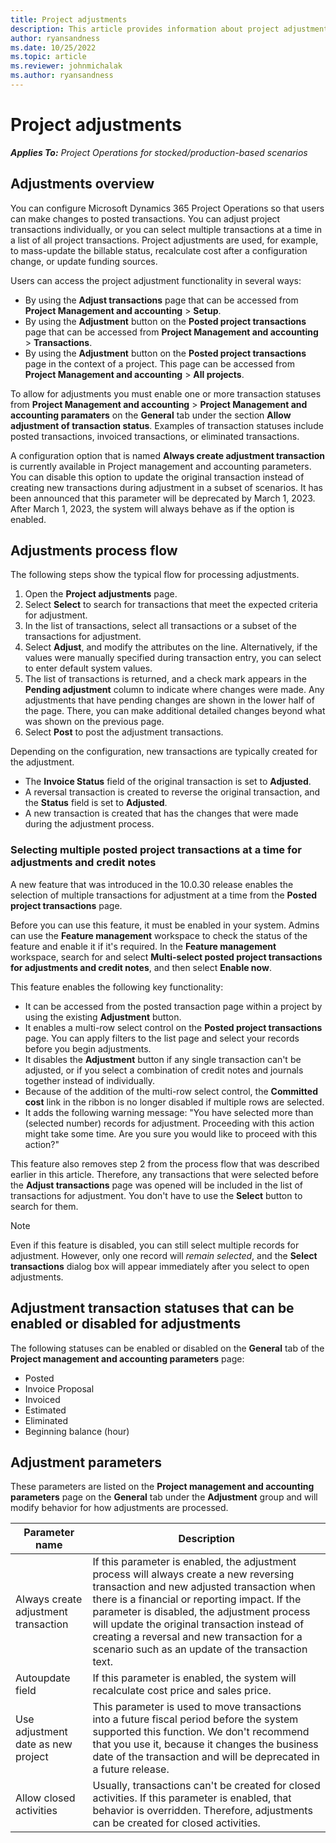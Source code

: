 ```yaml
---
title: Project adjustments
description: This article provides information about project adjustments.
author: ryansandness
ms.date: 10/25/2022
ms.topic: article
ms.reviewer: johnmichalak
ms.author: ryansandness
---
```


# Project adjustments

_**Applies To:** Project Operations for stocked/production-based scenarios_

## Adjustments overview

You can configure Microsoft Dynamics 365 Project Operations so that users can make changes to posted transactions. You can adjust project transactions individually, or you can select multiple transactions at a time in a list of all project transactions. Project adjustments are used, for example, to mass-update the billable status, recalculate cost after a configuration change, or update funding sources.

Users can access the project adjustment functionality in several ways:

- By using the **Adjust transactions** page that can be accessed from **Project Management and accounting** \> **Setup**.
- By using the **Adjustment** button on the **Posted project transactions** page that can be accessed from **Project Management and accounting** \> **Transactions**.
- By using the **Adjustment** button on the **Posted project transactions** page in the context of a project. This page can be accessed from **Project Management and accounting** \> **All projects**.

To allow for adjustments you must enable one or more transaction statuses from **Project Management and accounting** \> **Project Management and accounting paramaters** on the **General** tab under the section **Allow adjustment of transaction status**. Examples of transaction statuses include posted transactions, invoiced transactions, or eliminated transactions.

A configuration option that is named **Always create adjustment transaction** is currently available in Project management and accounting parameters. You can disable this option to update the original transaction instead of creating new transactions during adjustment in a subset of scenarios. It has been announced that this parameter will be deprecated by March 1, 2023. After March 1, 2023, the system will always behave as if the option is enabled.

## Adjustments process flow

The following steps show the typical flow for processing adjustments.

1. Open the **Project adjustments** page.
2. Select **Select** to search for transactions that meet the expected criteria for adjustment.
3. In the list of transactions, select all transactions or a subset of the transactions for adjustment.
4. Select **Adjust**, and modify the attributes on the line. Alternatively, if the values were manually specified during transaction entry, you can select to enter default system values.
5. The list of transactions is returned, and a check mark appears in the **Pending adjustment** column to indicate where changes were made. Any adjustments that have pending changes are shown in the lower half of the page. There, you can make additional detailed changes beyond what was shown on the previous page.
6. Select **Post** to post the adjustment transactions.

Depending on the configuration, new transactions are typically created for the adjustment.

- The **Invoice Status** field of the original transaction is set to **Adjusted**.
- A reversal transaction is created to reverse the original transaction, and the **Status** field is set to **Adjusted**.
- A new transaction is created that has the changes that were made during the adjustment process.

### Selecting multiple posted project transactions at a time for adjustments and credit notes

A new feature that was introduced in the 10.0.30 release enables the selection of multiple transactions for adjustment at a time from the **Posted project transactions** page.

Before you can use this feature, it must be enabled in your system. Admins can use the **Feature management** workspace to check the status of the feature and enable it if it's required. In the **Feature management** workspace, search for and select **Multi-select posted project transactions for adjustments and credit notes**, and then select **Enable now**.

This feature enables the following key functionality:

- It can be accessed from the posted transaction page within a project by using the existing **Adjustment** button.
- It enables a multi-row select control on the **Posted project transactions** page. You can apply filters to the list page and select your records before you begin adjustments.
- It disables the **Adjustment** button if any single transaction can't be adjusted, or if you select a combination of credit notes and journals together instead of individually.
- Because of the addition of the multi-row select control, the **Committed cost** link in the ribbon is no longer disabled if multiple rows are selected.
- It adds the following warning message: "You have selected more than (selected number) records for adjustment. Proceeding with this action might take some time. Are you sure you would like to proceed with this action?"

This feature also removes step 2 from the process flow that was described earlier in this article. Therefore, any transactions that were selected before the **Adjust transactions** page was opened will be included in the list of transactions for adjustment. You don't have to use the **Select** button to search for them.

> [!NOTE] 
> Even if this feature is disabled, you can still select multiple records for adjustment. However, only one record will *remain selected*, and the **Select transactions** dialog box will appear immediately after you select to open adjustments.

## Adjustment transaction statuses that can be enabled or disabled for adjustments

The following statuses can be enabled or disabled on the **General** tab of the **Project management and accounting parameters** page:

- Posted
- Invoice Proposal
- Invoiced
- Estimated
- Eliminated
- Beginning balance (hour)

## Adjustment parameters

These parameters are listed on the **Project management and accounting parameters** page on the **General** tab under the **Adjustment** group and will modify behavior for how adjustments are processed. 

| Parameter name | Description |
|----------------|-------------
| Always create adjustment transaction | If this parameter is enabled, the adjustment process will always create a new reversing transaction and new adjusted transaction when there is a financial or reporting impact. If the parameter is disabled, the adjustment process will update the original transaction instead of creating a reversal and new transaction for a scenario such as an update of the transaction text. |
| Autoupdate field | If this parameter is enabled, the system will recalculate cost price and sales price. |
| Use adjustment date as new project | This parameter is used to move transactions into a future fiscal period before the system supported this function. We don't recommend that you use it, because it changes the business date of the transaction and will be deprecated in a future release. |
| Allow closed activities | Usually, transactions can't be created for closed activities. If this parameter is enabled, that behavior is overridden. Therefore, adjustments can be created for closed activities. |
